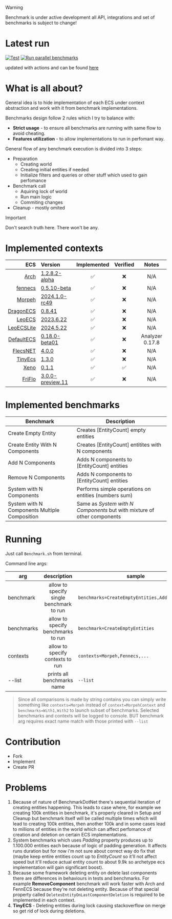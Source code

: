 > [!WARNING]
> Benchmark is under active development all API, integrations and set of benchmarks is subject to change!
>

# Latest run

[![Test](https://github.com/blackbone/other-ecs-benchmarks/actions/workflows/test.yml/badge.svg)](https://github.com/blackbone/other-ecs-benchmarks/actions/workflows/test.yml)
[![Run parallel benchmarks](https://github.com/blackbone/other-ecs-benchmarks/actions/workflows/benchmark.yml/badge.svg)](https://github.com/blackbone/other-ecs-benchmarks/actions/workflows/benchmark.yml)

updated with actions and can be found [here](https://gist.github.com/blackbone/6d254a684cf580441bf58690ad9485c3)

# What is all about?

General idea is to hide implementation of each ECS under context abstraction and work with it from benchmark
implementations.

Benchmarks design follow 2 rules which I try to balance with:

* **Strict usage** - to ensure all benchmarks are running with same flow to avoid cheating.
* **Features utilization** - to allow implementations to run in perfomant way.

General flow of any benchmark execution is divided into 3 steps:

* Preparation
    * Creating world
    * Creating initial entities if needed
    * Initialize filters and queries or other stuff which used to gain perfomance
* Benchmark call
    * Aquiring lock of world
    * Run main logic
    * Commiting changes
* Cleanup - mostly omited

> [!IMPORTANT]
> Don't search truth here. There won't be any.

# Implemented contexts

|                                                                 ECS | Version                                                                                           |  Implemented  |  Verified  |       Notes       |
|--------------------------------------------------------------------:|:--------------------------------------------------------------------------------------------------|:-------------:|:----------:|:-----------------:|
|                             [Arch](https://github.com/genaray/Arch) | [1.2.8.2-alpha](https://www.nuget.org/packages/Arch/1.2.8.2-alpha)                                |       ✅       |     ❌      |        N/A        |
|                                    [fennecs](https://fennecs.tech/) | [0.5.10-beta](https://www.nuget.org/packages/fennecs/0.5.10-beta)                                 |       ✅       |     ❌      |        N/A        |
|                        [Morpeh](https://github.com/scellecs/morpeh) | [2024.1.0-rc49](https://github.com/scellecs/morpeh/releases/tag/2024.1.0-rc49)                    |       ✅       |     ❌      |        N/A        |
|                [DragonECS](https://github.com/DCFApixels/DragonECS) | [0.8.41](https://github.com/DCFApixels/DragonECS/commit/dc05867f929aa86bae998f65aa4d11df2848c2fd) |       ✅       |     ❌      |        N/A        |
|                           [LeoECS](https://github.com/Leopotam/ecs) | [2023.6.22](https://github.com/Leopotam/ecs/releases/tag/2023.6.22)                               |       ✅       |     ❌      |        N/A        |
|                   [LeoECSLite](https://github.com/Leopotam/ecslite) | [2024.5.22](https://github.com/Leopotam/ecslite/releases/tag/2024.5.22)                           |       ✅       |     ❌      |        N/A        |
|                  [DefaultECS](https://github.com/Doraku/DefaultEcs) | [0.18.0-beta01](https://github.com/Doraku/DefaultEcs/releases/tag/0.18.0-beta01)                  |       ✅       |     ❌      |  Analyzer 0.17.8  |
|          [FlecsNET](https://github.com/BeanCheeseBurrito/Flecs.NET) | [4.0.0](https://www.nuget.org/packages/Flecs.NET.Release/4.0.0)                                   |       ✅       |     ❌      |        N/A        |
|                 [TinyEcs](https://github.com/andreakarasho/TinyEcs) | [1.3.0](https://www.nuget.org/packages/TinyEcs.Main/1.3.0)                                        |       ✅       |     ❌      |        N/A        |
|                           [Xeno](https://github.com/blackbone/xeno) | [0.1.1](https://github.com/blackbone/xeno/commit/04ba1abe218868a38d55123386a387aa95fc27af)        |       ✅       |     ✅      |        N/A        |
|               [FriFlo](https://github.com/friflo/Friflo.Engine.ECS) | [3.0.0-preview.11](https://www.nuget.org/packages/Friflo.Engine.ECS/3.0.0-preview.11)             |       ✅       |     ❌      |        N/A        |

# Implemented benchmarks

| Benchmark                                     | Description                                                             |
|-----------------------------------------------|-------------------------------------------------------------------------|
| Create Empty Entity                           | Creates [EntityCount] empty entities                                    |
| Create Entity With N Components               | Creates [EntityCount] entitites with N components                       |
| Add N Components                              | Adds N components to [EntityCount] entities                             |
| Remove N Components                           | Adds N components to [EntityCount] entities                             |
| System with N Components                      | Performs simple operations on entities (numbers sum)                    |
| System with N Components Multiple Composition | Same as *System with N Components* but with mixture of other components |

# Running

Just call `Benchmark.sh` from terminal.

Command line args:

| arg        |               description                | sample                                         |
|------------|:----------------------------------------:|------------------------------------------------|
| benchmark  | allow to specify single benchmark to run | `benchmarks=CreateEmptyEntities,Add1Component` |
| benchmarks |    allow to specify benchmarks to run    | `benchmark=CreateEmptyEntities`                |
| contexts   |     allow to specify contexts to run     | `contexts=Morpeh,Fennecs,...`                  |
| --list     |        prints all benchmarks name        | `--list`                                       |

> Since all comparisons is made by string contains you can simply write something like `contexts=Morpeh`
> instead of `context=MorpehContext`
> and `benchmarks=With1,With2` to launch subset of benchmarks.
> Selected benchmarks and contexts will be logged to console.
> BUT benchmark arg requires exact name match with those printed with `--list`

# Contribution

- Fork
- Implement
- Create PR

# Problems

1. Because of nature of BenchmarkDotNet there's sequential iteration of creating entities happening.
   This leads to case where, for example we creating 100k entities in benchmark, it's properly cleared
   in Setup and Cleanup but benchmark itself will be called multiple times which will lead to creating 100k entities,
   then another 100k and in some cases lead to millions of entities in the world which can affect perfomance of creation
   and deletion on certain ECS implementations.
2. System benchmarks which uses *Padding* property produces up to 1.100.000 entities each because of logic of padding
   generation. It affects runs duration but for now i'm not sure about correct way do fix that (maybe keep entire
   entities
   count up to *EntityCount* so it'll not affect speed but it'll reduce actual entity count to about 9.9k so archetype
   ecs
   implementation will gain significant boost).
3. Because some framework deleting entity on delete last components there are differences in behaviours in tests and
   benchmarks.
   For example **RemoveComponent** benchmark will work faster with Arch and FennECS because they're not deleting entity.
   Because of that special property called `DeletesEntityOnLastComponentDeletion` is required to be implemented in each
   context.
4. **TinyECS** - Deleting entities during lock causing stackoverflow on merge so get rid of lock during deletions.
